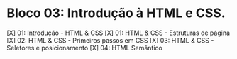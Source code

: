 # Bloco 03: Introdução à HTML e CSS.

[X] 01: Introdução - HTML & CSS
[X] 01: HTML & CSS - Estruturas de página
[X] 02: HTML & CSS - Primeiros passos em CSS
[X] 03: HTML & CSS - Seletores e posicionamento
[X] 04: HTML Semântico
